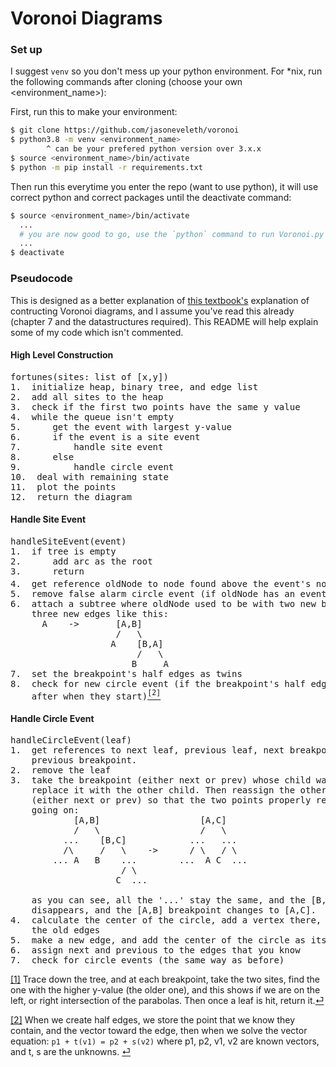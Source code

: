 # Voronoi Diagrams

### Set up
I suggest `venv` so you don't mess up your python environment. For \*nix, run the following commands after cloning (choose your own <environment\_name>):

First, run this to make your environment:

```bash
$ git clone https://github.com/jasoneveleth/voronoi
$ python3.8 -m venv <environment_name>
        ^ can be your prefered python version over 3.x.x
$ source <environment_name>/bin/activate
$ python -m pip install -r requirements.txt
```

Then run this everytime you enter the repo (want to use python), it will use correct python and correct packages until the deactivate command:

```bash
$ source <environment_name>/bin/activate
  ...
  # you are now good to go, use the `python` command to run Voronoi.py
  ...
$ deactivate
```

### Pseudocode
This is designed as a better explanation of [this textbook's](https://people.inf.elte.hu/fekete/algoritmusok_msc/terinfo_geom/konyvek/Computational%20Geometry%20-%20Algorithms%20and%20Applications,%203rd%20Ed.pdf) explanation of contructing Voronoi diagrams, and I assume you've read this already (chapter 7 and the datastructures required). This README will help explain some of my code which isn't commented.

#### High Level Construction
<pre>
fortunes(sites: list of [x,y])
1.  initialize heap, binary tree, and edge list
2.  add all sites to the heap
3.  check if the first two points have the same y value
4.  while the queue isn't empty
5.      get the event with largest y-value
6.      if the event is a site event
7.          handle site event
8.      else
9.          handle circle event
10.  deal with remaining state
11.  plot the points
12.  return the diagram
</pre>

#### Handle Site Event
<pre>
handleSiteEvent(event)
1.  if tree is empty
2.      add arc as the root
3.      return
4.  get reference oldNode to node found above the event's node<a href="#findarc" id="fa"><sup>[1]</sup></a>
5.  remove false alarm circle event (if oldNode has an event)
6.  attach a subtree where oldNode used to be with two new breakpoints and
    three new edges like this:
      A    ->       [A,B]
                    /   \
                   A    [B,A]
                        /   \
                       B     A
7.  set the breakpoint's half edges as twins
8.  check for new circle event (if the breakpoint's half edges intersect
    after when they start)<a href="#checkcircle" id="cc"><sup>[2]</sup></a>
</pre>

#### Handle Circle Event
<pre>
handleCircleEvent(leaf)
1.  get references to next leaf, previous leaf, next breakpoint, and
    previous breakpoint.
2.  remove the leaf
3.  take the breakpoint (either next or prev) whose child was the leaf, and
    replace it with the other child. Then reassign the other breakpoint
    (either next or prev) so that the two points properly reflect what is
    going on:
            [A,B]                   [A,C]
            /   \                   /   \
          ...    [B,C]            ...   ...
          /\     /   \    ->      / \   / \
        ... A   B    ...        ...  A C  ...
                     / \
                    C  ...

    as you can see, all the '...' stay the same, and the [B,C] breakpoint
    disappears, and the [A,B] breakpoint changes to [A,C].
4.  calculate the center of the circle, add a vertex there, add origins to
    the old edges
5.  make a new edge, and add the center of the circle as its origin
6.  assign next and previous to the edges that you know
7.  check for circle events (the same way as before)
</pre>

<a id="findarc" href="#fa">[1]</a> Trace down the tree, and at each breakpoint, take the two sites, find the one with the higher y-value (the older one), and this shows if we are on the left, or right intersection of the parabolas. Then once a leaf is hit, return it.[⏎](#fa)


<a id="checkcircle" href="#cc">[2]</a> When we create half edges, we store
the point that we know they contain, and the vector toward the edge, then
when we solve the vector equation:
```p1 + t(v1) = p2 + s(v2)```
where p1, p2, v1, v2 are known vectors, and t, s are the unknowns. [⏎](#cc)
